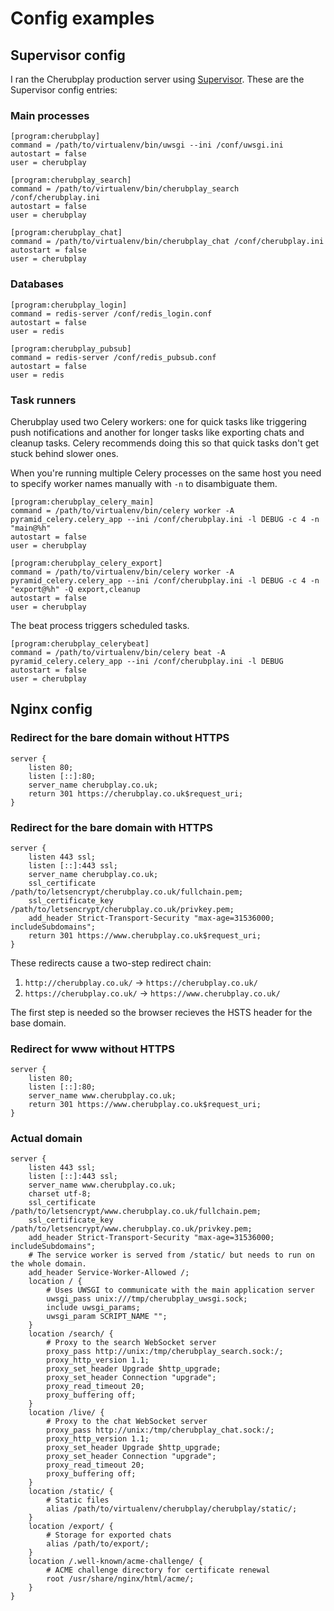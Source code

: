 Config examples
===============

Supervisor config
-----------------

I ran the Cherubplay production server using [Supervisor](http://supervisord.org/).
These are the Supervisor config entries:

### Main processes

    [program:cherubplay]
    command = /path/to/virtualenv/bin/uwsgi --ini /conf/uwsgi.ini
    autostart = false
    user = cherubplay

    [program:cherubplay_search]
    command = /path/to/virtualenv/bin/cherubplay_search /conf/cherubplay.ini
    autostart = false
    user = cherubplay

    [program:cherubplay_chat]
    command = /path/to/virtualenv/bin/cherubplay_chat /conf/cherubplay.ini
    autostart = false
    user = cherubplay

### Databases

    [program:cherubplay_login]
    command = redis-server /conf/redis_login.conf
    autostart = false
    user = redis

    [program:cherubplay_pubsub]
    command = redis-server /conf/redis_pubsub.conf
    autostart = false
    user = redis

### Task runners

Cherubplay used two Celery workers: one for quick tasks like triggering push
notifications and another for longer tasks like exporting chats and cleanup
tasks. Celery recommends doing this so that quick tasks don't get stuck behind
slower ones.

When you're running multiple Celery processes on the same host you need to
specify worker names manually with `-n` to disambiguate them.

    [program:cherubplay_celery_main]
    command = /path/to/virtualenv/bin/celery worker -A pyramid_celery.celery_app --ini /conf/cherubplay.ini -l DEBUG -c 4 -n "main@%h"
    autostart = false
    user = cherubplay

    [program:cherubplay_celery_export]
    command = /path/to/virtualenv/bin/celery worker -A pyramid_celery.celery_app --ini /conf/cherubplay.ini -l DEBUG -c 4 -n "export@%h" -Q export,cleanup
    autostart = false
    user = cherubplay

The beat process triggers scheduled tasks.

    [program:cherubplay_celerybeat]
    command = /path/to/virtualenv/bin/celery beat -A pyramid_celery.celery_app --ini /conf/cherubplay.ini -l DEBUG
    autostart = false
    user = cherubplay

Nginx config
------------

### Redirect for the bare domain without HTTPS

    server {
        listen 80;
        listen [::]:80;
        server_name cherubplay.co.uk;
        return 301 https://cherubplay.co.uk$request_uri;
    }

### Redirect for the bare domain with HTTPS

    server {
        listen 443 ssl;
        listen [::]:443 ssl;
        server_name cherubplay.co.uk;
        ssl_certificate /path/to/letsencrypt/cherubplay.co.uk/fullchain.pem;
        ssl_certificate_key /path/to/letsencrypt/cherubplay.co.uk/privkey.pem;
        add_header Strict-Transport-Security "max-age=31536000; includeSubdomains";
        return 301 https://www.cherubplay.co.uk$request_uri;
    }

These redirects cause a two-step redirect chain:

1. `http://cherubplay.co.uk/` -> `https://cherubplay.co.uk/`
2. `https://cherubplay.co.uk/` -> `https://www.cherubplay.co.uk/`

The first step is needed so the browser recieves the HSTS header for the base domain.

### Redirect for www without HTTPS

    server {
        listen 80;
        listen [::]:80;
        server_name www.cherubplay.co.uk;
        return 301 https://www.cherubplay.co.uk$request_uri;
    }

### Actual domain

    server {
        listen 443 ssl;
        listen [::]:443 ssl;
        server_name www.cherubplay.co.uk;
        charset utf-8;
        ssl_certificate /path/to/letsencrypt/www.cherubplay.co.uk/fullchain.pem;
        ssl_certificate_key /path/to/letsencrypt/www.cherubplay.co.uk/privkey.pem;
        add_header Strict-Transport-Security "max-age=31536000; includeSubdomains";
        # The service worker is served from /static/ but needs to run on the whole domain.
        add_header Service-Worker-Allowed /;
        location / {
            # Uses UWSGI to communicate with the main application server
            uwsgi_pass unix:///tmp/cherubplay_uwsgi.sock;
            include uwsgi_params;
            uwsgi_param SCRIPT_NAME "";
        }
        location /search/ {
            # Proxy to the search WebSocket server
            proxy_pass http://unix:/tmp/cherubplay_search.sock:/;
            proxy_http_version 1.1;
            proxy_set_header Upgrade $http_upgrade;
            proxy_set_header Connection "upgrade";
            proxy_read_timeout 20;
            proxy_buffering off;
        }
        location /live/ {
            # Proxy to the chat WebSocket server
            proxy_pass http://unix:/tmp/cherubplay_chat.sock:/;
            proxy_http_version 1.1;
            proxy_set_header Upgrade $http_upgrade;
            proxy_set_header Connection "upgrade";
            proxy_read_timeout 20;
            proxy_buffering off;
        }
        location /static/ {
            # Static files
            alias /path/to/virtualenv/cherubplay/cherubplay/static/;
        }
        location /export/ {
            # Storage for exported chats
            alias /path/to/export/;
        }
        location /.well-known/acme-challenge/ {
            # ACME challenge directory for certificate renewal
            root /usr/share/nginx/html/acme/;
        }
    }